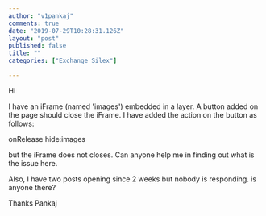 ```yaml
---
author: "v1pankaj"
comments: true
date: "2019-07-29T10:28:31.126Z"
layout: "post"
published: false
title: ""
categories: ["Exchange Silex"]

---
```

Hi

I have an iFrame (named 'images') embedded in a layer. A button added on the page should close the iFrame. I have added the action on the button as follows:

onRelease hide:images

but the iFrame does not closes. Can anyone help me in finding out what is the issue here.

Also, I have two posts opening since 2 weeks but nobody is responding. is anyone there?

Thanks
Pankaj


